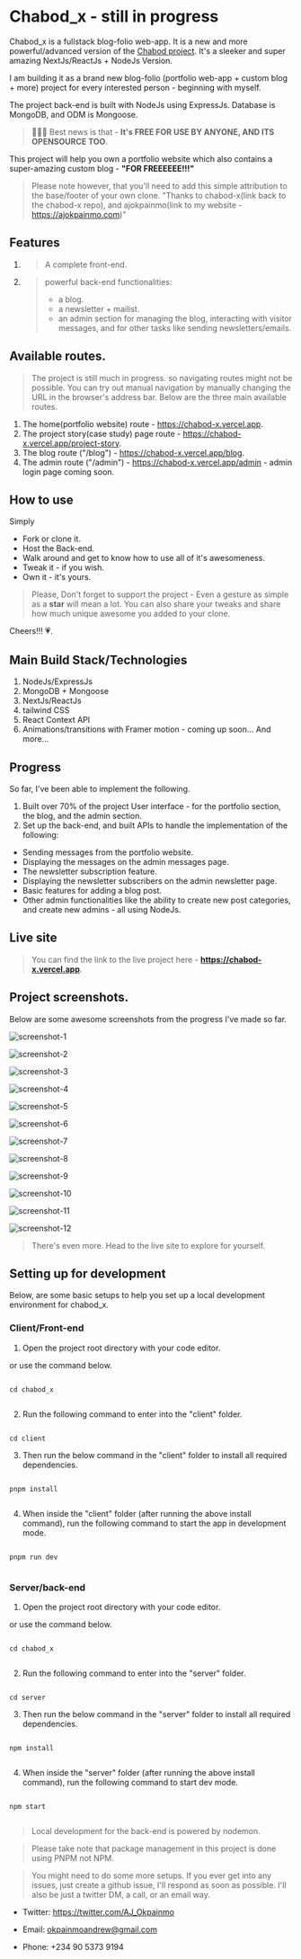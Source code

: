# Chabod_x - still in progress

Chabod_x is a fullstack blog-folio web-app. It is a new and more powerful/advanced version of the [Chabod project](https://github.com/Okpainmo/get_chabod). It's a sleeker and super amazing NextJs/ReactJs + NodeJs Version.

I am building it as a brand new blog-folio (portfolio web-app + custom blog + more) project for every interested person - beginning with myself.

The project back-end is built with NodeJs using ExpressJs. Database is MongoDB, and ODM is Mongoose.

> 📢📢📢 Best news is that - **It's FREE FOR USE BY ANYONE, AND ITS OPENSOURCE TOO**.

This project will help you own a portfolio website which also contains a super-amazing custom blog - **"FOR FREEEEEE!!!"**

> Please note however, that you'll need to add this simple attribution to the base/footer of your own clone.
> "Thanks to chabod-x(link back to the chabod-x repo), and ajokpainmo(link to my website - https://ajokpainmo.com)"

## Features

1. > A complete front-end.
2. > powerful back-end functionalities:
   >
   > - a blog.
   > - a newsletter + mailist.
   > - an admin section for managing the blog, interacting with visitor messages, and for other tasks like sending newsletters/emails.

## Available routes.

> The project is still much in progress. so navigating routes might not be possible. You can try out manual navigation by manually changing the URL in the browser's address bar. Below are the three main available routes.

1. The home(portfolio website) route - https://chabod-x.vercel.app.
2. The project story(case study) page route - https://chabod-x.vercel.app/project-story.
3. The blog route ("/blog") - https://chabod-x.vercel.app/blog.
4. The admin route ("/admin") - https://chabod-x.vercel.app/admin - admin login page coming soon.

## How to use

Simply

- Fork or clone it.
- Host the Back-end.
- Walk around and get to know how to use all of it's awesomeness.
- Tweak it - if you wish.
- Own it - it's yours.

> Please, Don't forget to support the project - Even a gesture as simple as a **star** will mean a lot.
> You can also share your tweaks and share how much unique awesome you added to your clone.

Cheers!!! 💗.

## Main Build Stack/Technologies

1. NodeJs/ExpressJs
2. MongoDB + Mongoose
3. NextJs/ReactJs
4. tailwind CSS
5. React Context API
6. Animations/transitions with Framer motion - coming up soon...
   And more...

## Progress

So far, I've been able to implement the following.

1. Built over 70% of the project User interface - for the portfolio section, the blog, and the admin section.
2. Set up the back-end, and built APIs to handle the implementation of the following:

- Sending messages from the portfolio website.
- Displaying the messages on the admin messages page.
- The newsletter subscription feature.
- Displaying the newsletter subscribers on the admin newsletter page.
- Basic features for adding a blog post.
- Other admin functionalities like the ability to create new post categories, and create new admins - all using NodeJs.

## Live site

> You can find the link to the live project here - **https://chabod-x.vercel.app**.

## Project screenshots.

Below are some awesome screenshots from the progress I've made so far.

![screenshot-1](./client/assets/images/readme-images/screen-1.png)

![screenshot-2](./client/assets/images/readme-images/screen-2.png)

![screenshot-3](./client/assets/images/readme-images/screen-3.png)

![screenshot-4](./client/assets/images/readme-images/screen-4.png)

![screenshot-5](./client/assets/images/readme-images/screen-5.png)

![screenshot-6](./client/assets/images/readme-images/screen-6.png)

![screenshot-7](./client/assets/images/readme-images/screen-7.png)

![screenshot-8](./client/assets/images/readme-images/screen-8.png)

![screenshot-9](./client/assets/images/readme-images/screen-9.png)

![screenshot-10](./client/assets/images/readme-images/screen-10.png)

![screenshot-11](./client/assets/images/readme-images/screen-11.png)

![screenshot-12](./client/assets/images/readme-images/screen-12.png)

> There's even more. Head to the live site to explore for yourself.

## Setting up for development

Below, are some basic setups to help you set up a local development environment for chabod_x.

### Client/Front-end

1. Open the project root directory with your code editor.

or use the command below.

```

cd chabod_x


```

2. Run the following command to enter into the "client" folder.

```

cd client

```

3. Then run the below command in the "client" folder to install all required dependencies.

```

pnpm install


```

4. When inside the "client" folder (after running the above install command), run the following command to start the app in development mode.

```

pnpm run dev


```

### Server/back-end

1. Open the project root directory with your code editor.

or use the command below.

```

cd chabod_x


```

2. Run the following command to enter into the "server" folder.

```

cd server

```

3. Then run the below command in the "server" folder to install all required dependencies.

```

npm install


```

4. When inside the "server" folder (after running the above install command), run the following command to start dev mode.

```

npm start


```

> Local development for the back-end is powered by nodemon.

> Please take note that package management in this project is done using PNPM not NPM.

> You might need to do some more setups. If you ever get into any issues, just create a github issue, I'll respond as soon as possible. I'll also be just a twitter DM, a call, or an email way.

- Twitter: https://twitter.com/AJ_Okpainmo

- Email: okpainmoandrew@gmail.com

- Phone: +234 90 5373 9194
